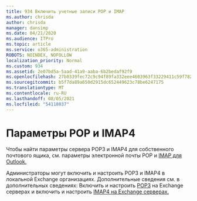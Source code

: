 ```yaml
---
title: 934 Включить учетные записи POP и IMAP
ms.author: chrisda
author: chrisda
manager: dansimp
ms.date: 04/21/2020
ms.audience: ITPro
ms.topic: article
ms.service: o365-administration
ROBOTS: NOINDEX, NOFOLLOW
localization_priority: Normal
ms.custom: 934
ms.assetid: 2e07bd5a-5aad-41a9-aaba-6b2bedaf92f9
ms.openlocfilehash: 27b0339fec72c9c94f89fa332eee4603963f33229411c59f78282b24e0c7f586
ms.sourcegitcommit: b5f7da89a650d2915dc652449623c78be6247175
ms.translationtype: MT
ms.contentlocale: ru-RU
ms.lasthandoff: 08/05/2021
ms.locfileid: "54118037"
---
```

# <a name="pop-and-imap4-settings"></a>Параметры POP и IMAP4

Чтобы найти параметры сервера POP3 и IMAP4 для собственного почтового ящика, см. параметры электронной почты POP и [IMAP для Outlook.](https://support.office.com/article/8361e398-8af4-4e97-b147-6c6c4ac95353.aspx)

Администраторы могут включить и настроить POP3 и IMAP4 в локальной Exchange организациях. Дополнительные сведения см. в дополнительных сведениях: Включить и настроить [POP3](https://technet.microsoft.com/library/bb124934.aspx) на Exchange серверах и включить и настроить [IMAP4 на Exchange серверах.](https://technet.microsoft.com/library/bb124489.aspx)
